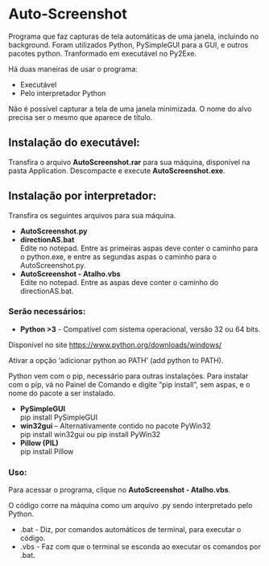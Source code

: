 # Auto-Screenshot
Programa que faz capturas de tela automáticas de uma janela, incluindo no background. Foram utilizados Python, PySimpleGUI para a GUI, e outros pacotes python. Tranformado em executável no Py2Exe.

Há duas maneiras de usar o programa:
<ul>
  <li>Executável
  <li>Pelo interpretador Python
</ul>

Não é possível capturar a tela de uma janela minimizada. O nome do alvo precisa ser o mesmo que aparece de título.


## Instalação do executável:

Transfira o arquivo <b>AutoScreenshot.rar</b> para sua máquina, disponível na pasta Application. Descompacte e execute <b>AutoScreenshot.exe</b>.


## Instalação por interpretador: 

Transfira os seguintes arquivos para sua máquina. 

<ul>
  <li><b>AutoScreenshot.py</b>
  <li><b>directionAS.bat</b>
  <br>Edite no notepad. Entre as primeiras aspas deve conter o caminho para o python.exe, e entre as segundas aspas o caminho para o AutoScreenshot.py. 
  <li><b>AutoScreenshot - Atalho.vbs</b>
  <br>Edite no notepad. Entre as aspas deve conter o caminho do directionAS.bat. 
</ul>

### Serão necessários: 
<ul>
  <li><b>Python >3</b> - Compatível com sistema operacional, versão 32 ou 64 bits.
</ul>

Disponível no site https://www.python.org/downloads/windows/

Ativar a opção ‘adicionar python ao PATH’ (add python to PATH).

Python vem com o pip, necessário para outras instalações. Para instalar com o pip, vá no Painel de Comando e digite “pip install”, sem aspas, e o nome do pacote a ser instalado.

<ul>
  <li><b>PySimpleGUI</b>
  <br>pip install PySimpleGUI <br>
  <li><b>win32gui</b> – Alternativamente contido no pacote PyWin32
  <br>pip install win32gui ou pip install PyWin32<br>
  <li><b>Pillow (PIL)</b>
  <br>pip install Pillow
</ul>

### Uso:

Para acessar o programa, clique no <b>AutoScreenshot - Atalho.vbs</b>. 

O código corre na máquina como um arquivo .py sendo interpretado pelo Python. 
<ul>
  <li>.bat - Diz, por comandos automáticos de terminal, para executar o código. 
  <li>.vbs - Faz com que o terminal se esconda ao executar os comandos por .bat.
</ul>
